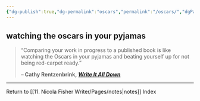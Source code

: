 ```yaml
---
{"dg-publish":true,"dg-permalink":"oscars","permalink":"/oscars/","dgPassFrontmatter":true,"created":"","updated":""}
---
```



## watching the oscars in your pyjamas

> “Comparing your work in progress to a published book is like watching the Oscars in your pyjamas and beating yourself up for not being red-carpet ready.”
>
> **– Cathy Rentzenbrink,** _[**Write It All Down**](https://londonwriterssalon.us4.list-manage.com/track/click?u=8b047263967451488070a8ad0&id=ec346bdbb9&e=bc5cbc9b90)_

---

Return to [[11. Nicola Fisher Writer/Pages/notes\|notes]] Index